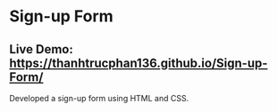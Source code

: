 # Sign-up Form

## Live Demo: https://thanhtrucphan136.github.io/Sign-up-Form/

Developed a sign-up form using HTML and CSS.
